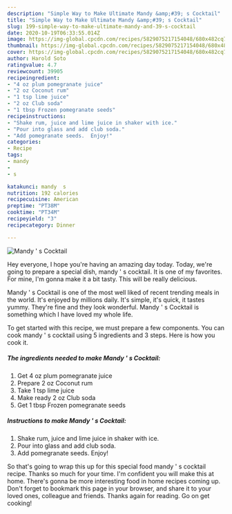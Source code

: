 ```yaml
---
description: "Simple Way to Make Ultimate Mandy &amp;#39; s Cocktail"
title: "Simple Way to Make Ultimate Mandy &amp;#39; s Cocktail"
slug: 199-simple-way-to-make-ultimate-mandy-and-39-s-cocktail
date: 2020-10-19T06:33:55.014Z
image: https://img-global.cpcdn.com/recipes/5829075217154048/680x482cq70/mandy-s-cocktail-recipe-main-photo.jpg
thumbnail: https://img-global.cpcdn.com/recipes/5829075217154048/680x482cq70/mandy-s-cocktail-recipe-main-photo.jpg
cover: https://img-global.cpcdn.com/recipes/5829075217154048/680x482cq70/mandy-s-cocktail-recipe-main-photo.jpg
author: Harold Soto
ratingvalue: 4.7
reviewcount: 39905
recipeingredient:
- "4 oz plum pomegranate juice"
- "2 oz Coconut rum"
- "1 tsp lime juice"
- "2 oz Club soda"
- "1 tbsp Frozen pomegranate seeds"
recipeinstructions:
- "Shake rum, juice and lime juice in shaker with ice."
- "Pour into glass and add club soda."
- "Add pomegranate seeds.  Enjoy!"
categories:
- Recipe
tags:
- mandy
- 
- s

katakunci: mandy  s 
nutrition: 192 calories
recipecuisine: American
preptime: "PT38M"
cooktime: "PT34M"
recipeyield: "3"
recipecategory: Dinner

---
```



![Mandy &#39; s Cocktail](https://img-global.cpcdn.com/recipes/5829075217154048/680x482cq70/mandy-s-cocktail-recipe-main-photo.jpg)

Hey everyone, I hope you're having an amazing day today. Today, we're going to prepare a special dish, mandy &#39; s cocktail. It is one of my favorites. For mine, I'm gonna make it a bit tasty. This will be really delicious.

Mandy &#39; s Cocktail is one of the most well liked of recent trending meals in the world. It's enjoyed by millions daily. It's simple, it's quick, it tastes yummy. They're fine and they look wonderful. Mandy &#39; s Cocktail is something which I have loved my whole life.




To get started with this recipe, we must prepare a few components. You can cook mandy &#39; s cocktail using 5 ingredients and 3 steps. Here is how you cook it.

<!--inarticleads1-->

##### The ingredients needed to make Mandy &#39; s Cocktail:

1. Get 4 oz plum pomegranate juice
1. Prepare 2 oz Coconut rum
1. Take 1 tsp lime juice
1. Make ready 2 oz Club soda
1. Get 1 tbsp Frozen pomegranate seeds




<!--inarticleads2-->

##### Instructions to make Mandy &#39; s Cocktail:

1. Shake rum, juice and lime juice in shaker with ice.
1. Pour into glass and add club soda.
1. Add pomegranate seeds.  Enjoy!




So that's going to wrap this up for this special food mandy &#39; s cocktail recipe. Thanks so much for your time. I'm confident you will make this at home. There's gonna be more interesting food in home recipes coming up. Don't forget to bookmark this page in your browser, and share it to your loved ones, colleague and friends. Thanks again for reading. Go on get cooking!
